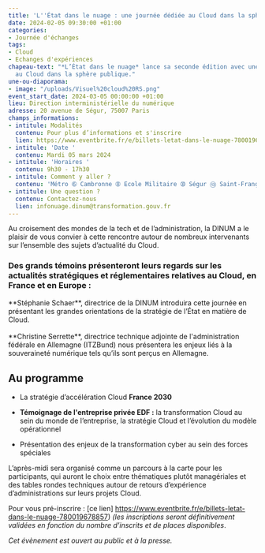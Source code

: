 ```yaml
---
title: 'L''État dans le nuage : une journée dédiée au Cloud dans la sphère publique'
date: 2024-02-05 09:30:00 +01:00
categories:
- Journée d'échanges
tags:
- Cloud
- Echanges d'expériences
chapeau-text: "*L’État dans le nuage* lance sa seconde édition avec une journée dédiée
  au Cloud dans la sphère publique."
une-ou-diaporama:
- image: "/uploads/Visuel%20cloud%20RS.png"
event_start_date: 2024-03-05 00:00:00 +01:00
lieu: Direction interministérielle du numérique
adresse: 20 avenue de Ségur, 75007 Paris
champs_informations:
- intitule: Modalités
  contenu: Pour plus d’informations et s'inscrire
  lien: https://www.eventbrite.fr/e/billets-letat-dans-le-nuage-780019678857
- intitule: 'Date '
  contenu: Mardi 05 mars 2024
- intitule: 'Horaires '
  contenu: 9h30 - 17h30
- intitule: Comment y aller ?
  contenu: 'Métro ➅ Cambronne ➇ Ecole Militaire ➉ Ségur ⑬ Saint-François-Xavier '
- intitule: Une question ?
  contenu: Contactez-nous
  lien: infonuage.dinum@transformation.gouv.fr
---
```


Au croisement des mondes de la tech et de l’administration, la DINUM a le plaisir de vous convier à cette rencontre autour de nombreux intervenants sur l’ensemble des sujets d’actualité du Cloud.

<div class="noir encadre" style="margin-bottom:30px;"><h3 class="h4">Des grands témoins présenteront leurs regards sur les actualités stratégiques et réglementaires relatives au Cloud, en France et en Europe :</h3>
<p>**Stéphanie Schaer**, directrice de la DINUM introduira cette journée en présentant les grandes orientations de la stratégie de l’État en matière de Cloud.
<br>
<br>**Christine Serrette**, directrice technique adjointe de l'administration fédérale en Allemagne (ITZBund) nous présentera les enjeux liés à la souveraineté numérique tels qu’ils sont perçus en Allemagne.
</p></div>

## Au programme

* La stratégie d’accélération Cloud **France 2030**

* **Témoignage de l'entreprise privée EDF :** la transformation Cloud au sein du monde de l’entreprise, la stratégie Cloud et l’évolution du modèle opérationnel

* Présentation des enjeux de la transformation cyber au sein des forces spéciales

L’après-midi sera organisé comme un parcours à la carte pour les participants, qui auront le choix entre thématiques plutôt managériales et des tables rondes techniques autour de retours d’expérience d’administrations sur leurs projets Cloud.

Pour vous pré-inscrire : [ce lien]
https://www.eventbrite.fr/e/billets-letat-dans-le-nuage-780019678857) *(les inscriptions seront définitivement validées en fonction du nombre d’inscrits et de places disponibles*.

*Cet évènement est ouvert au public et à la presse.*